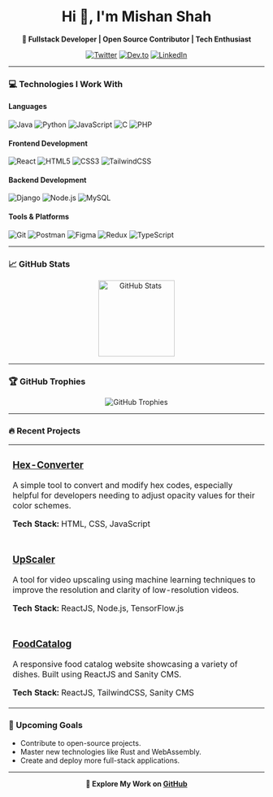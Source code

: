 <h1 align="center">Hi 👋, I'm Mishan Shah</h1>

<p align="center">
  <b>🚀 Fullstack Developer | Open Source Contributor | Tech Enthusiast</b>
</p>

<p align="center">
  <a href="https://twitter.com/@shahmishan"><img src="https://img.shields.io/badge/Twitter-%231DA1F2.svg?style=for-the-badge&logo=Twitter&logoColor=white" alt="Twitter"></a>
  <a href="https://dev.to/mishan"><img src="https://img.shields.io/badge/Dev.to-%230A0A0A.svg?style=for-the-badge&logo=dev.to&logoColor=white" alt="Dev.to"></a>
  <a href="https://www.linkedin.com/in/mishan-shah-4936a2239/"><img src="https://img.shields.io/badge/LinkedIn-%230A66C2.svg?style=for-the-badge&logo=LinkedIn&logoColor=white" alt="LinkedIn"></a>
</p>

---

### 💻 Technologies I Work With

#### **Languages**

<p>
  <img src="https://img.shields.io/badge/Java-%23007396.svg?style=for-the-badge&logo=java&logoColor=white" alt="Java">
  <img src="https://img.shields.io/badge/Python-%233776AB.svg?style=for-the-badge&logo=python&logoColor=white" alt="Python">
  <img src="https://img.shields.io/badge/JavaScript-%23F7DF1E.svg?style=for-the-badge&logo=javascript&logoColor=black" alt="JavaScript">
  <img src="https://img.shields.io/badge/C-%23A8B9CC.svg?style=for-the-badge&logo=c&logoColor=black" alt="C">
  <img src="https://img.shields.io/badge/PHP-%23777BB4.svg?style=for-the-badge&logo=php&logoColor=white" alt="PHP">
</p>

#### **Frontend Development**

<p>
  <img src="https://img.shields.io/badge/React-%2361DAFB.svg?style=for-the-badge&logo=react&logoColor=black" alt="React">
  <img src="https://img.shields.io/badge/HTML5-%23E34F26.svg?style=for-the-badge&logo=html5&logoColor=white" alt="HTML5">
  <img src="https://img.shields.io/badge/CSS3-%231572B6.svg?style=for-the-badge&logo=css3&logoColor=white" alt="CSS3">
  <img src="https://img.shields.io/badge/TailwindCSS-%2338B2AC.svg?style=for-the-badge&logo=tailwind-css&logoColor=white" alt="TailwindCSS">
</p>

#### **Backend Development**

<p>
  <img src="https://img.shields.io/badge/Django-%23092E20.svg?style=for-the-badge&logo=django&logoColor=white" alt="Django">
  <img src="https://img.shields.io/badge/Node.js-%23339933.svg?style=for-the-badge&logo=node.js&logoColor=white" alt="Node.js">
  <img src="https://img.shields.io/badge/MySQL-%234479A1.svg?style=for-the-badge&logo=mysql&logoColor=white" alt="MySQL">
</p>

#### **Tools & Platforms**

<p>
  <img src="https://img.shields.io/badge/Git-%23F05032.svg?style=for-the-badge&logo=git&logoColor=white" alt="Git">
  <img src="https://img.shields.io/badge/Postman-%23FF6C37.svg?style=for-the-badge&logo=postman&logoColor=white" alt="Postman">
  <img src="https://img.shields.io/badge/Figma-%23F24E1E.svg?style=for-the-badge&logo=figma&logoColor=white" alt="Figma">
  <img src="https://img.shields.io/badge/Redux-%23764ABC.svg?style=for-the-badge&logo=redux&logoColor=white" alt="Redux">
  <img src="https://img.shields.io/badge/TypeScript-%23007ACC.svg?style=for-the-badge&logo=typescript&logoColor=white" alt="TypeScript">
</p>

---

### 📈 GitHub Stats

<p align="center">
  <img src="https://github-readme-stats.vercel.app/api?username=mishansavy&show_icons=true&locale=en" alt="GitHub Stats" height="150">
  <!-- <img src="https://github-readme-streak-stats.herokuapp.com/?user=mishansavy&" alt="GitHub Streak" height="150"> -->
</p>

---

### 🏆 GitHub Trophies

<p align="center">
  <img src="https://github-profile-trophy.vercel.app/?username=mishansavy" alt="GitHub Trophies">
</p>

---

### 🔥 Recent Projects

<div align="center">
  <table>
    <tr>
      <td>
        <h3><a href="https://hexconverter.mishanshah.com.np/">Hex-Converter</a></h3>
        <p>A simple tool to convert and modify hex codes, especially helpful for developers needing to adjust opacity values for their color schemes.</p>
        <p><b>Tech Stack:</b> HTML, CSS, JavaScript</p>
      </td>
    </tr>
    <tr>
      <td>
        <h3><a href="https://github.com/Mishansavy/UpScaler">UpScaler</a></h3>
        <p>A tool for video upscaling using machine learning techniques to improve the resolution and clarity of low-resolution videos.</p>
        <p><b>Tech Stack:</b> ReactJS, Node.js, TensorFlow.js</p>
      </td>
    </tr>
    <tr>
      <td>
        <h3><a href="https://github.com/Mishansavy/FoodCatalog">FoodCatalog</a></h3>
        <p>A responsive food catalog website showcasing a variety of dishes. Built using ReactJS and Sanity CMS.</p>
        <p><b>Tech Stack:</b> ReactJS, TailwindCSS, Sanity CMS</p>
      </td>
    </tr>
  </table>
</div>

### 📝 Upcoming Goals

- Contribute to open-source projects.
- Master new technologies like Rust and WebAssembly.
- Create and deploy more full-stack applications.

---

<p align="center">
  <b>👾 Explore My Work on <a href="https://github.com/Mishansavy">GitHub</a></b>
</p>
